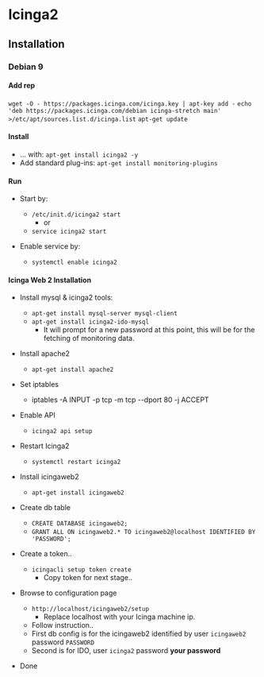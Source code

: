 # Icinga2

## Installation
### Debian 9


#### Add rep

`wget -O - https://packages.icinga.com/icinga.key | apt-key add -`
`echo 'deb https://packages.icinga.com/debian icinga-stretch main' >/etc/apt/sources.list.d/icinga.list`
`apt-get update`

#### Install
* ... with: `apt-get install icinga2 -y`
* Add standard plug-ins: `apt-get install monitoring-plugins`

#### Run
* Start by:
  * `/etc/init.d/icinga2 start`
    *  or
  * `service icinga2 start`

* Enable service by:
  * `systemctl enable icinga2`

#### Icinga Web 2 Installation
* Install mysql & icinga2 tools:
  * `apt-get install mysql-server mysql-client`
  * `apt-get install icinga2-ido-mysql`
    * It will prompt for a new password at this point, this will be for the fetching of monitoring data.
* Install apache2
  * `apt-get install apache2`
* Set iptables
  * iptables -A INPUT -p tcp -m tcp --dport 80 -j ACCEPT
* Enable API
  * `icinga2 api setup`
* Restart Icinga2
  * `systemctl restart icinga2`

* Install icingaweb2
  * `apt-get install icingaweb2`
* Create db table
  * `CREATE DATABASE icingaweb2;`
  * `GRANT ALL ON icingaweb2.* TO icingaweb2@localhost IDENTIFIED BY 'PASSWORD';`
* Create a token..
  * `icingacli setup token create`
    * Copy token for next stage..
* Browse to configuration page
  * `http://localhost/icingaweb2/setup`
    * Replace localhost with your Icinga machine ip.
  * Follow instruction..
  * First db config is for the icingaweb2 identified by user `icingaweb2` password `PASSWORD`
  * Second is for IDO, user `icinga2` password **your password**

* Done
